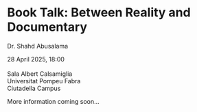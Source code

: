 # Book Talk: Between Reality and Documentary

Dr. Shahd Abusalama

28 April 2025, 18:00<br><br>
Sala Albert Calsamiglia<br>
Universitat Pompeu Fabra<br>
Ciutadella Campus<br>

More information coming soon...
